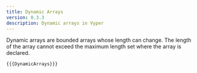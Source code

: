 ```yaml
---
title: Dynamic Arrays
version: 0.3.3
description: Dynamic arrays in Vyper
---
```


Dynamic arrays are bounded arrays whose length can change. The length of the array cannot exceed the maximum length set where the array is declared.

```vyper
{{{DynamicArrays}}}
```
